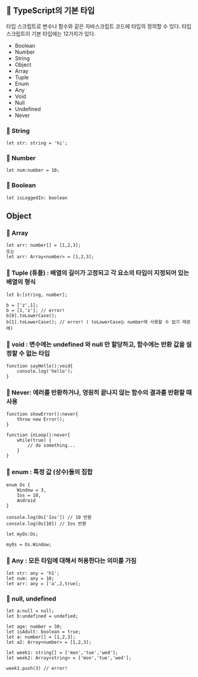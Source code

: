 ## 🚀 TypeScript의 기본 타입
타입 스크립트로 변수나 함수와 같은 자바스크립트 코드에 타입의 정의할 수 있다.
타입 스크립트이 기본 타입에는 12가지가 있다.
- Boolean
- Number
- String
- Object
- Array
- Tuple
- Enum
- Any
- Void 
- Null
- Undefined
- Never

### 📌 String
```
let str: string = 'hi';
```
### 📌 Number
```
let num:number = 10;
```

### 📌 Boolean
```
let isLoggedIn: boolean
```
## Object
### 📌 Array
```
let arr: number[] = [1,2,3];
또는 
let arr: Array<number> = [1,2,3];
```

### 📌 Tuple (튜플) : 배열의 길이가 고정되고 각 요소의 타입이 지정되어 있는 배열의 형식
```
let b:[string, number];

b = ['z',1]; 
b = [1,'z']; // error!
b[0].toLowerCase(); 
b[1].toLowerCase(); // error! ( toLowerCase는 number에 사용할 수 없기 때문에)
```

### 📌 void : 변수에는 undefined 와 null 만 할당하고, 함수에는 반환 값을 설정할 수 없는 타입
```
function sayHello():void{
    console.log('hello');
}
```
### 📌 Never: 에러를 반환하거나, 영원히 끝나지 않는 함수의 결과를 반환할 때 사용
```
function showError():never{
    throw new Error();
}

function inLoop():never{
    while(true) {
        // do something...
    }
}
```

### 📌 enum : 특정 값 (상수)들의 집합

```
enum Os {
    Window = 3,
    Ios = 10,
    Android
}

console.log(Os['Ios']) // 10 반환
console.log(Os[10]) // Ios 반환

let myOs:Os;

myOs = Os.Window;
```

### 📌 Any : 모든 타입에 대해서 허용한다는 의미를 가짐
```
let str: any = 'h1';
let num: any = 10;
let arr: any = ['a',2,true];
```

### 📌 null, undefined 

```
let a:null = null;
let b:undefined = undefied;
```


```
let age: number = 30;
let isAdult: boolean = true;
let a: number[] = [1,2,3];
let a2: Array<number> = [1,2,3];

let week1: string[] = ['mon','tue','wed'];
let week2: Array<string> = ['mon','tue','wed'];

week1.push(3) // error!
```
